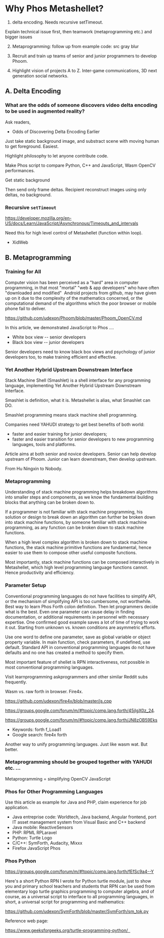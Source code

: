 # Why Phos Metashellet?

<!--
Must write in introduction, how many sections there are in this article, how are they related.

There should not be more than 5 main points. Too many, then split into smaller articles.

Must number them. Order is also important.
-->

1. delta encoding. Needs recursive setTimeout.

Explain technical issue first, then teamwork (metaprogramming etc.) and bigger issues

2. Metaprogramming: follow up from example code: src gray blur

3. Recruit and train up teams of senior and junior programmers to develop Phoom. 

4. Highlight vision of projects A to Z. Inter-game communications, 3D next generation social networks.



## A. Delta Encoding

### What are the odds of someone discovers video delta encoding to be used in augmented reality?

Ask readers, 
- Odds of Discovering Delta Encoding Earlier

Just take static background image, and substract scene with moving human to get foreground. Easiest.

Highlight philosophy to let anyone contribute code. 

Make Phos script to compare Python, C++ and JavaScript, Wasm OpenCV performances.

Get static background

Then send only frame deltas. Recipient reconstruct images using only deltas, no background. 


### Recursive `setTimeout`

https://developer.mozilla.org/en-US/docs/Learn/JavaScript/Asynchronous/Timeouts_and_intervals

Need this for high level control of Metashellet (function within loop).

- XidWeb


## B. Metaprogramming


### Training for All

Computer vision has been perceived as a "hard" area in computer programming, in that most "mortal" "web & app developers" who have often "downloaded and modified"  Android projects from github, may have given up on it due to the complexity of the mathematics concerned, or the computational demand of the algorithms which the poor browser or mobile phone fail to deliver.

https://github.com/udexon/Phoom/blob/master/Phoom_OpenCV.md

In this article, we demonstrated JavaScript to Phos ....
- White box view -- senior developers
- Black box view -- junior developers

Senior developers need to know black box views and psychology of junior developers too, to make training efficient and effective.

<!-- Join sections of finished text, by rearranging and adding new finished text, until no more draft notes. -->


### Yet Another Hybrid Upstream Downstream Interface

Stack Machine Shell (Smashlet) is a shell interface for any programming language, implementing Yet Another Hybrid Upstream Downstream Interface.

Smashlet is definition, what it is. Metashellet is alias, what Smashlet can DO. 

Smashlet programming means stack machine shell programming. 

Companies need YAHUDI strategy to get best benefits of both world:
- faster and easier training for junior developers;
- faster and easier transition for senior developers to new programming languages, tools and platforms.
 
Article aims at both senior and novice developers. Senior can help develop upstream of Phoom. Junior can learn downstream, then develop upstream.

From Hu Ningxin to Nobody. 


### Metaprogramming

Understanding of stack machine programming helps breakdown algorithms into smaller steps and components, as we know the fundamental building blocks that anything can be broken down to. 

If a programmer is not familiar with stack machine programming, his solution or design to break down an algorithm can further be broken down into stack machine functions, by someone familiar with stack machine programming, as any function can be broken down to stack machine functions.

When a high level complex algorithm is broken down to stack machine functions, the stack machine primitive functions are fundamental, hence easier to use them to compose other useful composite functions. 

Most importantly, stack machine functions can be composed interactively in Metashellet, which high level programming language functions cannot. Hence productivity and efficiency. 


### Parameter Setup

Conventional programming languages do not have facilities to simplify API, or the mechanism of simplifying API is too cumbersome, not worthwhile. Best way to learn Phos Forth colon definition. Then let programmers decide what is the best. Even one parameter can cause delay in finding documentation, or additional requirements in personnel with necessary expertise. One confirmed good example saves a lot of time of trying to work it out. Starting from unknown vs. known conditions are asymmetric efforts. 

Use one word to define one parameter, save as global variable or object property variable. In main function, check parameters, if undefined, use default. Standard API in conventional programming languages do not have defaults and no one has created a method to specify them. 

Most important feature of shellet is RPN interactiveness, not possible in most conventional programming languages.


Visit learnprogramming askprogrammers and other similar Reddit subs frequently.

Wasm vs. raw forth in browser. Fire4x. 

https://github.com/udexon/fire4x/blob/master/js.cpp

https://groups.google.com/forum/m/#!topic/comp.lang.forth/45jIgX0z_24.

https://groups.google.com/forum/m/#!topic/comp.lang.forth/JN8zOB59Eks

- Keywords: forth f_Load1
- Google search: fire4x forth

Another way to unify programming languages. Just like wasm wat. But better. 


### Metaprogramming should be grouped together with YAHUDI etc. ...

Metaprogramming = simplifying OpenCV JavaScript


<!-- copy notes to end of sections -->


### Phos for Other Programming Languages

Use this article as example for Java and PHP, claim experience for job application.

- Java entreprise code: Worldtech, Java backend, Angular frontend, port IT asset management system from Visual Basic and C++ backend 
- Java mobile: ReactiveSensors
- PHP: RPML RPLaravel 
- Python: Turtle Logo
- C/C++: SymForth, Audacity, Mixxx
- Firefox JavaScript Phos


### Phos Python

https://groups.google.com/forum/m/#!topic/comp.lang.forth/fEfSc9a4--Y

Here's a short Python RPN I wrote for Python turtle module, just to show you and primary school teachers and students that RPN can be used from elementary logo turtle graphics programming to computer algebra, and of course, as a universal script to interface to all programming languages, in short, a universal script for programming and mathematics:

https://github.com/udexon/SymForth/blob/master/SymForth/sm_tok.py

Reference web page:

https://www.geeksforgeeks.org/turtle-programming-python/  


 
